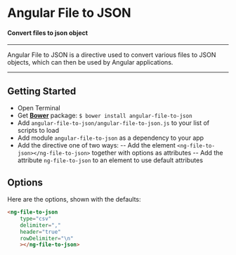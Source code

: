 # Angular File to JSON

#### Convert files to json object

---

Angular File to JSON is a directive used to convert various files to JSON objects, which can then be used by Angular
applications.

---

## Getting Started

 - Open Terminal
 - Get **[Bower](http://bower.io)** package: `$ bower install angular-file-to-json`
 - Add `angular-file-to-json/angular-file-to-json.js` to your list of scripts to load
 - Add module `angular-file-to-json` as a dependency to your app
 - Add the directive one of two ways:
 -- Add the element `<ng-file-to-json></ng-file-to-json>` together with options as attributes
 -- Add the attribute `ng-file-to-json` to an element to use default attributes

## Options

Here are the options, shown with the defaults:

>
```html
<ng-file-to-json
    type="csv"
    delimiter=","
    header="true"
    rowDelimiter="\n"
    ></ng-file-to-json>